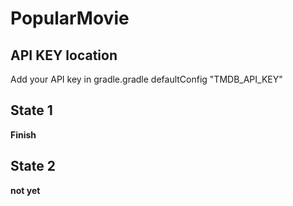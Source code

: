 # PopularMovie

## API KEY location
Add your API key in gradle.gradle<app> defaultConfig "TMDB_API_KEY"

## State 1
**Finish**

## State 2
**not yet**
